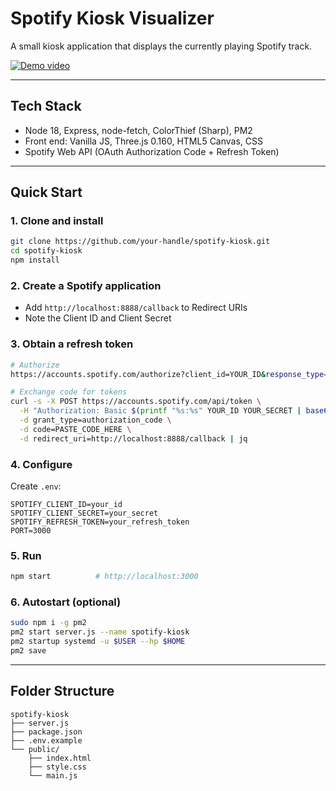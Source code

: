 # Spotify Kiosk Visualizer

A small kiosk application that displays the currently playing Spotify track.

[![Demo video](https://img.youtube.com/vi/-zne0ebVi9k/hqdefault.jpg)](https://www.youtube.com/shorts/-zne0ebVi9k)

---

## Tech Stack

* Node 18, Express, node-fetch, ColorThief (Sharp), PM2  
* Front end: Vanilla JS, Three.js 0.160, HTML5 Canvas, CSS  
* Spotify Web API (OAuth Authorization Code + Refresh Token)

---

## Quick Start

### 1. Clone and install
```bash
git clone https://github.com/your-handle/spotify-kiosk.git
cd spotify-kiosk
npm install
```

### 2. Create a Spotify application
* Add `http://localhost:8888/callback` to Redirect URIs  
* Note the Client ID and Client Secret

### 3. Obtain a refresh token
```bash
# Authorize
https://accounts.spotify.com/authorize?client_id=YOUR_ID&response_type=code&redirect_uri=http://localhost:8888/callback&scope=user-read-playback-state%20user-read-currently-playing&state=xyz

# Exchange code for tokens
curl -s -X POST https://accounts.spotify.com/api/token \
  -H "Authorization: Basic $(printf "%s:%s" YOUR_ID YOUR_SECRET | base64)" \
  -d grant_type=authorization_code \
  -d code=PASTE_CODE_HERE \
  -d redirect_uri=http://localhost:8888/callback | jq
```

### 4. Configure
Create `.env`:
```env
SPOTIFY_CLIENT_ID=your_id
SPOTIFY_CLIENT_SECRET=your_secret
SPOTIFY_REFRESH_TOKEN=your_refresh_token
PORT=3000
```

### 5. Run
```bash
npm start          # http://localhost:3000
```

### 6. Autostart (optional)
```bash
sudo npm i -g pm2
pm2 start server.js --name spotify-kiosk
pm2 startup systemd -u $USER --hp $HOME
pm2 save
```

---

## Folder Structure
```
spotify-kiosk
├── server.js
├── package.json
├── .env.example
└── public/
    ├── index.html
    ├── style.css
    └── main.js
```